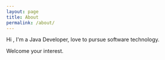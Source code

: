 ```yaml
---
layout: page
title: About
permalink: /about/
---
```


Hi , I'm a Java Developer,  love to pursue software technology.

Welcome your interest.